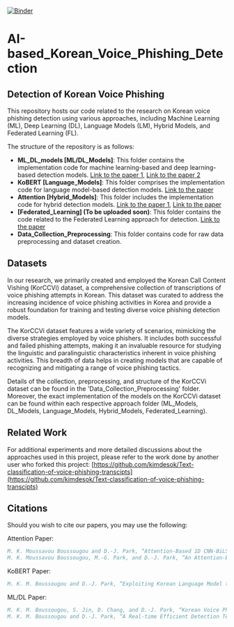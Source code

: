 [![Binder](https://mybinder.org/badge_logo.svg)](https://mybinder.org/v2/gh/selfcontrol7/Korean_Voice_Phishing_Detection/HEAD)

# AI-based_Korean_Voice_Phishing_Detection
## Detection of Korean Voice Phishing

This repository hosts our code related to the research on Korean voice phishing detection using various approaches, including Machine Learning (ML), Deep Learning (DL), Language Models (LM), Hybrid Models, and Federated Learning (FL).

The structure of the repository is as follows:
- **ML_DL_models [ML/DL_Models]**: This folder contains the implementation code for machine learning-based and deep learning-based detection models. [Link to the paper 1](https://www.dbpia.co.kr/Journal/articleDetail?nodeId=NODE10583070), [Link to the paper 2](https://doi.org/10.3745/PKIPS.y2021m11a.297)
- **KoBERT [Language_Models]**: This folder comprises the implementation code for language model-based detection models. [Link to the paper](https://doi.org/10.3745/KTSDE.2022.11.10.437)
- **Attention [Hybrid_Models]**: This folder includes the implementation code for hybrid detection models. [Link to the paper 1](https://www.dbpia.co.kr/journal/articleDetail?nodeId=NODE11113590), [Link to the paper](https://www.mdpi.com/2227-7390/11/14/3217)
- **[Federated_Learning] (To be uploaded soon)**: This folder contains the code related to the Federated Learning approach for detection. [Link to the paper](https://)
- **Data_Collection_Preprocessing**: This folder contains code for raw data preprocessing and dataset creation.

## Datasets

In our research, we primarily created and employed the Korean Call Content Vishing (KorCCVi) dataset, a comprehensive collection of transcriptions of voice phishing attempts in Korean. This dataset was curated to address the increasing incidence of voice phishing activities in Korea and provide a robust foundation for training and testing diverse voice phishing detection models.

The KorCCVi dataset features a wide variety of scenarios, mimicking the diverse strategies employed by voice phishers. It includes both successful and failed phishing attempts, making it an invaluable resource for studying the linguistic and paralinguistic characteristics inherent in voice phishing activities. This breadth of data helps in creating models that are capable of recognizing and mitigating a range of voice phishing tactics.

Details of the collection, preprocessing, and structure of the KorCCVi dataset can be found in the 'Data_Collection_Preprocessing' folder. Moreover, the exact implementation of the models on the KorCCVi dataset can be found within each respective approach folder (ML_Models, DL_Models, Language_Models, Hybrid_Models, Federated_Learning).

## Related Work

For additional experiments and more detailed discussions about the approaches used in this project, please refer to the work done by another user who forked this project: [https://github.com/kimdesok/Text-classification-of-voice-phishing-transcipts](https://github.com/kimdesok/Text-classification-of-voice-phishing-transcipts)

## Citations

Should you wish to cite our papers, you may use the following:

Attention Paper:
```bibtex
M. K. Moussavou Boussougou and D.-J. Park, “Attention-Based 1D CNN-BiLSTM Hybrid Model Enhanced with FastText Word Embedding for Korean Voice Phishing Detection,” Mathematics, vol. 11, no. 14, p. 3217, Jul. 2023, doi: 10.3390/math11143217.
M. K. Moussavou Boussougou, M.-G. Park, and D.-J. Park, “An Attention-Based CNN-BiLSTM Model for Korean Voice Phishing Detection,” Proceedings of the Korean Institute of Information Scientists and Engineers Korea Computer Congress; Korean Institute of Information Scientists: Jeju, Republic of Korea, pp. 1139–1141, June. 2022.
```

KoBERT Paper:
```bibtex
M. K. M. Boussougou and D.-J. Park, “Exploiting Korean Language Model to Improve Korean Voice Phishing Detection,” KIPS Transactions on Software and Data Engineering, vol. 11, no. 10, pp. 437–446, Oct. 2022.
```

ML/DL Paper:
```bibtex
M. K. M. Boussougou, S. Jin, D. Chang, and D.-J. Park, “Korean Voice Phishing Text Classification Performance Analysis Using Machine Learning Techniques,” Proceedings of the Korea Information Processing Society Conference, pp. 297–299, Nov. 2021.
M. K. M. Boussougou and D.-J. Park, “A Real-time Efficient Detection Technique of Voice Phishing with AI,” Proceedings of the Korean Institute of Information Scientists and Engineers Korea Computer Congress; Korean Institute of Information Scientists: Jeju, Republic of Korea, vol. 11, no. 10, pp. 768–770, June. 2021.
```
